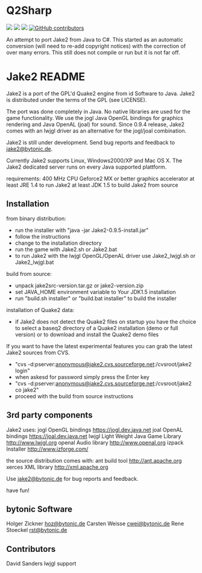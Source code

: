 Q2Sharp
============
![](https://img.shields.io/github/stars/optimus-code/Q2Sharp.svg) ![](https://img.shields.io/github/forks/optimus-code/Q2Sharp.svg) ![](https://img.shields.io/github/issues/optimus-code/Q2Sharp.svg) [![GitHub contributors](https://img.shields.io/github/contributors/optimus-code/Q2Sharp.svg)](https://GitHub.com/optimus-code/Q2Sharp/graphs/contributors/)

An attempt to port Jake2 from Java to C#. This started as an automatic conversion (will need to re-add copyright notices) with the correction of over many errors. This still does not compile or run but it is not far off.

Jake2 README
============

Jake2 is a port of the GPL'd Quake2 engine from id Software to Java. Jake2 is
distributed under the terms of the GPL (see LICENSE).

The port was done completely in Java. No native libraries are used for the
game functionality. We use the jogl Java OpenGL bindings for graphics rendering
and Java OpenAL (joal) for sound. Since 0.9.4 release, Jake2 comes with an lwjgl driver
as an alternative for the jogl/joal combination.

Jake2 is still under development. Send bug reports and feedback to
jake2@bytonic.de.

Currently Jake2 supports Linux, Windows2000/XP and Mac OS X. The Jake2 dedicated
server runs on every Java supported plattform.

requirements:
400 MHz CPU
Geforce2 MX or better graphics accelerator
at least JRE 1.4 to run Jake2
at least JDK 1.5 to build Jake2 from source

Installation
------------

from binary distribution:
- run the installer with "java -jar Jake2-0.9.5-install.jar"
- follow the instructions
- change to the installation directory
- run the game with Jake2.sh or Jake2.bat
- to run Jake2 with the lwjgl OpenGL/OpenAL driver use Jake2_lwjgl.sh 
  or Jake2_lwjgl.bat

build from source:
- unpack jake2src-version.tar.gz or jake2-version.zip
- set JAVA_HOME environment variable to Your JDK1.5 installation
- run "build.sh installer" or "build.bat installer" to build the installer

installation of Quake2 data:
- if Jake2 does not detect the Quake2 files on startup you have the choice
  to select a baseq2 directory of a Quake2 installation (demo or full version)
  or to download and install the Quake2 demo files

If you want to have the latest experimental features you can grab the latest
Jake2 sources from CVS.
- "cvs -d:pserver:anonymous@jake2.cvs.sourceforge.net:/cvsroot/jake2 login"
- when askesd for password simply press the Enter key
- "cvs -d:pserver:anonymous@jake2.cvs.sourceforge.net:/cvsroot/jake2 co jake2"
- proceed with the build from source instructions

3rd party components
--------------------

Jake2 uses:
jogl     OpenGL bindings                https://jogl.dev.java.net
joal     OpenAL bindings                https://joal.dev.java.net
lwjgl    Light Weight Java Game Library http://www.lwjgl.org
openal   Audio library                  http://www.openal.org
izpack	 Installer	                    http://www.izforge.com/

the source distribution comes with:
ant      build tool                     http://ant.apache.org
xerces   XML library                    http://xml.apache.org

Use <jake2@bytonic.de> for bug reports and feedback.

have fun!

bytonic Software
----------------
Holger Zickner <hoz@bytonic.de>
Carsten Weisse <cwei@bytonic.de>
Rene Stoeckel  <rst@bytonic.de>

Contributors
------------
David Sanders       lwjgl support

